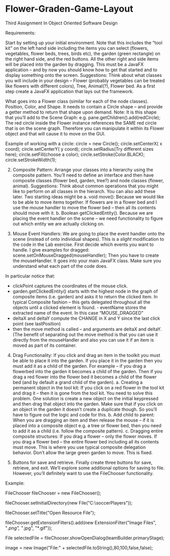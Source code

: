 # Flower-Graden-Game-Layout

Third Assignment In Object Oriented Software Design

Requirements:

Start by setting up your initial environment. Note that this includes the “tool kit” on the left hand side including the items you can select (flowers, vegetables, flower beds, trees, birds etc), the garden (green rectangle) on the right hand side, and the red buttons. All the other right and side items will be placed into the garden by dragging. This must be a JavaFX application – and by now you should know how to get that started and to display something onto the screen. Suggestions: Think about what classes you will include in your design – Flower (probably vegetables can be treated like flowers with different colors), Tree, Animal(?), Flower bed. As a first step create a JavaFX application that lays out the framework.

What goes into a Flower class (similar for each of the node classes). Position, Color, and Shape. It needs to contain a Circle shape – and provide a getter method to return that shape upon demand. Note: It is this shape that you’ll add to the Scene Graph: e.g. pane.getChildren().add(redCircle); The red circle inside the Flower instance references the SAME red circle that is on the scene graph. Therefore you can manipulate it within its Flower object and that will cause it to move on the GUI.

Example of working with a circle: circle = new Circle();
circle.setCenterX( x coord);
circle.setCenterY( y coord);
circle.setRadius(Try different sizes here);
circle.setFill(choose a color);
circle.setStroke(Color.BLACK);
circle.setStrokeWidth(1);

2. Composite Pattern: Arrange your classes into a hierarchy using the composite pattern. You’ll need to define an interface and then have composite classes (flower bed, garden, tree?) and node classes (flower, animal). Suggestions: Think about common operations that you might like to perform on all classes in the hierarch. You can also add these later. Two starting ideas might be
a. void move(): Because we would like to be able to move items together. If flowers are in a flower bed and I use the mouse handler to move the flower bed – then all its contents
should move with it.
b. Boolean getClickedEntity(). Because we are placing the event handler on the scene – we need functionality to figure out which entity we are actually clicking on.

3. Mouse Event Handlers: We are going to place the event handler onto the scene (instead of onto individual shapes). This is a *slight* modification to the code in the Lab exercise. First decide which events you want to handle. I give examples for dragged:
scene.setOnMouseDragged(mouseHandler);
Then you have to create the mouseHandler. It goes into your main JavaFX class. Make sure you understand what each part of the code does.

In particular notice that:
- clickPoint captures the coordinates of the mouse click.
- garden.getClickedEntity() starts with the highest node in the graph of composite items (i.e. garden) and asks it to return the clicked item. In typical Composite fashion – this gets delegated throughout all the objects until a clicked element is found. - eventName stores the extracted name of the event. In this case “MOUSE_DRAGGED”
- deltaX and deltaY compute the CHANGE in X and Y since the last click point (see lastPosition)
- then the move method is called – and arguments are deltaX and deltaY. (The benefit of separating out the move method is that you can use it directly from the mouseHandler and also you can use it if an item is moved as part of its container.

4. Drag Functionality: If you click and drag an item in the toolkit you must be able to place it into the garden. If you place it in the garden then you must add it as a child of the garden. For example – if you drag a
flowerbed into the garden it becomes a child of the garden. Then if you drag a red flower into the flower bed it becomes a child of the flower bed (and by default a grand child of the garden).
a. Creating a permanent object in the tool kit: If you click on a red flower in the tool kit and drag it – then it is gone from the tool kit. You need to solve this problem. One solution is create a new object on the initial keypressed and then drag that object into the garden. Make sure that if you click on an object in the garden it doesn’t create a duplicate though. So you’ll have to figure out the logic and code for this.
b. Add child to parent: When you are dragging an item and then release the mouse – if it is placed into a composite object e.g. a tree or flower bed, then you need to add it as a child (i.e. follow the composite pattern).
c. Dragging entire composite structures: If you drag a flower – only the flower moves. If you drag a flower bed – the entire flower bed including all its contents must move. This is where you use typical composite delegation behavior. Don’t allow the large green garden to move. This is fixed.

5. Buttons for save and retrieve.
Finally create three buttons for save, retrieve, and exit. We’ll explore some additional options for saving to file. However, you’ll definitely want to use the FileChooser functionality.

Example:

FileChooser fileChooser = new FileChooser();

fileChooser.setInitialDirectory(new File("C:\\soccerPlayers"));

fileChooser.setTitle("Open Resource File");

fileChooser.getExtensionFilters().add(new ExtensionFilter("Image Files", "*.png", "*.jpg", "*.gif"));

File selectedFile = fileChooser.showOpenDialog(teamBuilder.primaryStage);

image = new Image("File:" + selectedFile.toString(),80,100,false,false);

